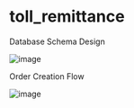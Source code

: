 # toll_remittance


Database Schema Design

![image](https://github.com/GuddaVikram/toll_remittance/assets/112318868/e4dc9192-3dd6-46b9-8dbd-b8bab630e48e)


Order Creation Flow

![image](https://github.com/GuddaVikram/toll_remittance/assets/112318868/0d76d6da-c7f5-4817-ab09-0b22a639bd73)

